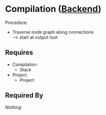 # Compilation ([Backend](../backend.md))

Procedure:
- Traverse node graph along connections<br>
    --> start at output root

## Requires

- Compilation
    - Stack
- Project
    - Project

## Required By

*Nothing*